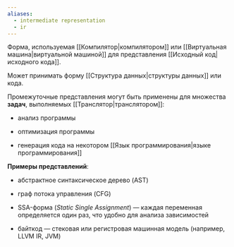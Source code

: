 ```yaml
---
aliases:
  - intermediate representation
  - ir
---
```

Форма, используемая [[Компилятор|компилятором]] или [[Виртуальная машина|виртуальной машиной]] для представления [[Исходный код|исходного кода]].

Может принимать форму [[Структура данных|структуры данных]] или кода.

Промежуточные представления могут быть применены для множества **задач**, выполняемых [[Транслятор|транслятором]]:

- анализ программы
	
- оптимизация программы
	
- генерация кода на некотором [[Язык программирования|языке программирования]]

**Примеры представлений**:

- абстрактное синтаксическое дерево (AST)
    
- граф потока управления (CFG)
    
- SSA-форма (_Static Single Assignment_) — каждая переменная определяется один раз, что удобно для анализа зависимостей
    
- байткод — стековая или регистровая машинная модель (например, LLVM IR, JVM)

